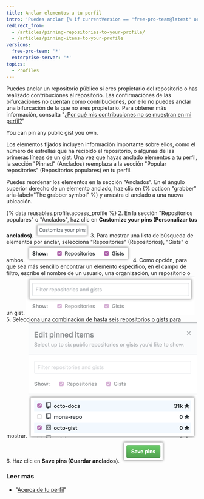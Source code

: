 ```yaml
---
title: Anclar elementos a tu perfil
intro: 'Puedes anclar {% if currentVersion == "free-pro-team@latest" or currentVersion ver_gt "enterprise-server@2.16" %}gist y {% endif %}repositorios a tu perfil para que otras personas puedan rápidamente ver tu mejor trabajo.'
redirect_from:
  - /articles/pinning-repositories-to-your-profile/
  - /articles/pinning-items-to-your-profile
versions:
  free-pro-team: '*'
  enterprise-server: '*'
topics:
  - Profiles
---
```


Puedes anclar un repositorio público si eres propietario del repositorio o has realizado contribuciones al repositorio. Las confirmaciones de las bifurcaciones no cuentan como contribuciones, por ello no puedes anclar una bifurcación de la que no eres propietario. Para obtener más información, consulta "[¿Por qué mis contribuciones no se muestran en mi perfil?](/articles/why-are-my-contributions-not-showing-up-on-my-profile)"

You can pin any public gist you own.

Los elementos fijados incluyen información importante sobre ellos, como el número de estrellas que ha recibido el repositorio, o algunas de las primeras líneas de un gist. Una vez que hayas anclado elementos a tu perfil, la sección "Pinned" (Anclados) reemplaza a la sección "Popular repositories" (Repositorios populares) en tu perfil.

Puedes reordenar los elementos en la sección "Anclados". En el ángulo superior derecho de un elemento anclado, haz clic en {% octicon "grabber" aria-label="The grabber symbol" %} y arrastra el anclado a una nueva ubicación.

{% data reusables.profile.access_profile %}
2. En la sección "Repositorios populares" o "Anclados", haz clic en **Customize your pins (Personalizar tus anclados)**. ![Botón para personalizar tus elementos anclados](/assets/images/help/profile/customize-pinned-repositories.png)
3. Para mostrar una lista de búsqueda de elementos por anclar, selecciona "Repositories" (Repositorios), "Gists" o ambos. ![Casillas de verificación para seleccionar los tipos de elementos a mostrar](/assets/images/help/profile/pinned-repo-picker.png)
4. Como opción, para que sea más sencillo encontrar un elemento específico, en el campo de filtro, escribe el nombre de un usuario, una organización, un repositorio o un gist. ![Filtrar elementos](/assets/images/help/profile/pinned-repo-search.png)
5. Selecciona una combinación de hasta seis repositorios o gists para mostrar. ![Seleccionar elementos](/assets/images/help/profile/select-items-to-pin.png)
6. Haz clic en **Save pins (Guardar anclados)**. ![Botón guardar elementos anclados](/assets/images/help/profile/save-pinned-repositories.png)

### Leer más

- "[Acerca de tu perfil](/articles/about-your-profile)"

